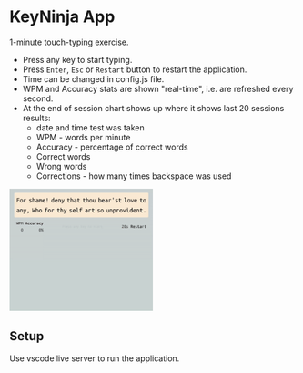 # KeyNinja App
1-minute touch-typing exercise.

- Press any key to start typing.
- Press `Enter`, `Esc` or `Restart` button to restart the application.
- Time can be changed in config.js file.
- WPM and Accuracy stats are shown "real-time", i.e. are refreshed every second.
- At the end of session chart shows up where it shows last 20 sessions results:
  - date and time test was taken
  - WPM - words per minute
  - Accuracy - percentage of correct words
  - Correct words
  - Wrong words
  - Corrections - how many times backspace was used

<img src="images/screenrecording.gif" width="50%"/>

## Setup
Use vscode live server to run the application.
